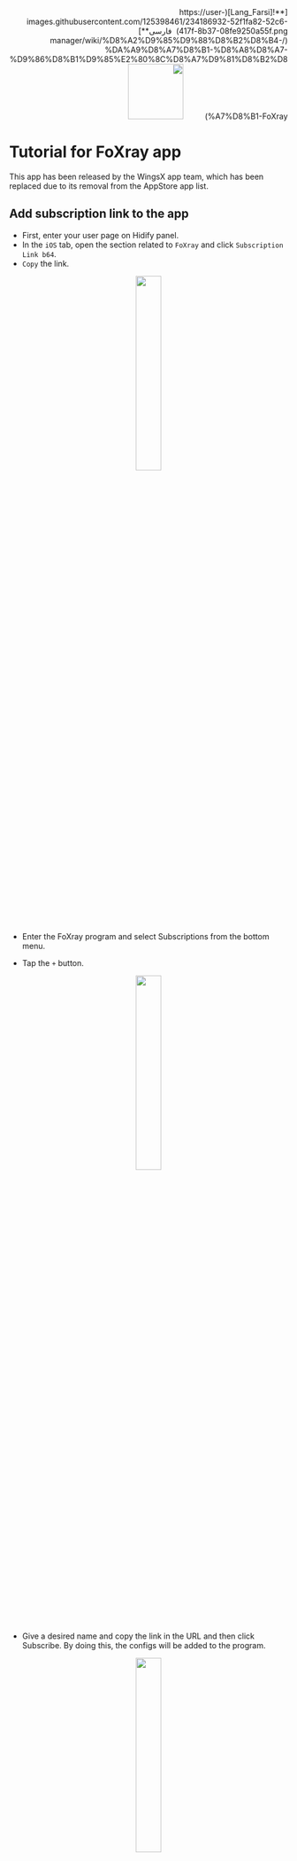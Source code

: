 <div dir="rtl" markdown=1>
[**![Lang_Farsi](https://user-images.githubusercontent.com/125398461/234186932-52f1fa82-52c6-417f-8b37-08fe9250a55f.png) &nbsp;فارسی**](/manager/wiki/%D8%A2%D9%85%D9%88%D8%B2%D8%B4-%DA%A9%D8%A7%D8%B1-%D8%A8%D8%A7-%D9%86%D8%B1%D9%85%E2%80%8C%D8%A7%D9%81%D8%B2%D8%A7%D8%B1-FoXray)&nbsp;&nbsp;&nbsp;&nbsp;&nbsp;&nbsp;&nbsp;&nbsp;&nbsp;&nbsp;<a href="/manager/wiki/All-tutorials-and-videos"><img width="100" src="https://github.com/hiddify/hiddify-config/assets/125398461/8ac5b906-105c-4b98-acf5-0e12e39e33f6" /></a>

</div>

# Tutorial for FoXray app
This app has been released by the WingsX app team, which has been replaced due to its removal from the AppStore app list.

## Add subscription link to the app
- First, enter your user page on Hidify panel.
- In the `iOS` tab, open the section related to `FoXray` and click `Subscription Link b64`.
- `Copy` the link.

<div align=center markdown=1>
<img width=30% src="https://github.com/hiddify/hiddify-config/assets/125398461/69e8b710-9f38-444b-a3ce-e9acef54b8c8" />
</div>



- Enter the FoXray program and select Subscriptions from the bottom menu.


- Tap the `+` button.

<div align=center markdown=1><img width=30% src="https://github.com/hiddify/hiddify-config/assets/125398461/f68c3805-989c-434d-b249-b2dea19ec332"/>

</div>

- Give a desired name and copy the link in the URL and then click Subscribe. By doing this, the configs will be added to the program.

<div align=center markdown=1>
<img width=30% src="https://github.com/hiddify/hiddify-config/assets/125398461/f9118614-a8bf-42ae-9341-62c79fd7ffd9" />
</div>

## Update subscription 
For this purpose, click on the `↪️` sign in the Subscriptions menu to update the links.

<div align=center markdown=1>
<img width=30% src="https://github.com/hiddify/hiddify-config/assets/125398461/9a899074-d180-47a4-9eed-cd56dcef3954" />
</div>

## Add subscription link via QR code

To do this, press the QR code button in the FoXray menu and scan the QR code related to the link or configuration through the camera to be added to the program.

<div align=center markdown=1>
<img width=30% src="https://github.com/hiddify/hiddify-config/assets/125398461/cc0afd0b-5bb5-4215-808c-d9a7e7175dac" />
</div>



Also, if you have saved the QR code in the phone gallery, you can select the photo button in the FoXray menu to select the relevant photo and add the configurations.

<div align=center markdown=1>
<img width=30% src="https://github.com/hiddify/hiddify-config/assets/125398461/1c3dfddc-b922-4c93-bb25-256c3fc39339" />
</div>



## Add configs individually 
This method is not recommended at all because it does not have the ability to update, but you can use this feature if needed.

- To do this, copy one of the configurations from your user page in the panel.
- In the program, click the Clipboard icon in the FoXray menu to add the copied configuration to the program.

<div align=center markdown=1>
<img width=30% src="https://github.com/hiddify/hiddify-config/assets/125398461/02be5d9c-3894-438e-be9b-072489033f2d" />
</div>


## Connection test
Setting the connection test type Go to the Setting menu and select the test type in the Speed ​​Test section.

- Using the PingType option, you can specify the type of test from TCPPing, TLSPing, RealPing, the most realistic mode of which is RealPing.

<div align=center markdown=1>
<img width=30% src="https://github.com/hiddify/hiddify-config/assets/125398461/b6940f2e-5b0d-4c40-a1ab-36ccd6b532d7" />
</div>


- To perform the test, click on the connection test icon on the main page of the program to perform the test.

<div align=center markdown=1>
<img width=30% src="https://github.com/hiddify/hiddify-config/assets/125398461/6851f393-45a1-4cdd-ab77-d09119a99476" />
</div>


## Limit memory usage 
To do this, activate the `Limit Memory Usage` option in the `ToolBox` section of the `Setting`.

<div align=center markdown=1>
<img width=30% src="https://github.com/hiddify/hiddify-config/assets/125398461/7f0f8830-5b95-4d1a-9afb-7337309238ff" />
</div>

## Add DNS server
- If you need to add DNS to the program, select the `DNS` section in the `FoXray` menu.
- Then tap on `+`.
In the opened page, give a desired name and enter your desired DNS address in the `Default DNS Address` field.


<div align=center markdown=1>
<img width=30% src="https://github.com/hiddify/hiddify-config/assets/125398461/888f5e36-bf2b-4534-9918-dfd1f4fe2ed1" />
</div>

- Do not change other parts and save.

## Auto update subscription 
This feature is among the premium features of the program and you must have purchased the program to use it. To use it, go to the `Setting` menu and select the `Auto Update Subscription` option.

<div align=center markdown=1>
<img width=30% src="https://github.com/hiddify/hiddify-config/assets/125398461/24534c01-ff41-49fc-acb2-4daa47d36635" />
</div>



# Always ON

If you need your VPN to be always on, you should activate the `Always On` option in the `Setting` and `Pro ToolBox` section, which is also a premium option.

<div align=center markdown=1>
<img width=30% src="https://github.com/hiddify/hiddify-config/assets/125398461/ab49fa85-742a-4002-afee-6f518146d9a4" />
</div>

## Show VPN location 

Activate the `Show Location` option in the `Setting` section and the `Pro ToolBox` section so that the location of the server will be displayed for you after VPN connection. This feature is on the premium features of the program.

<div align=center markdown=1>
<img width=30% src="https://github.com/hiddify/hiddify-config/assets/125398461/ab49fa85-742a-4002-afee-6f518146d9a4" />
</div>


## Pin connected config
For this, you must select the `Pin Outbound` option in the `Setting` menu and the `Pro ToolBox` section. In this case, the configuration that is connected will be pinned at the top of the main page. This feature is on the premium features of the program.


<div align=center markdown=1>
<img width=30% src="https://github.com/hiddify/hiddify-config/assets/125398461/ab49fa85-742a-4002-afee-6f518146d9a4" />
</div>

## Test configs before connecting
If you need to test the connections before connecting, activate the `Test Outbound before Start` option in the `Setting` and `Pro ToolBox` sections. This feature belongs to the premium features of the program.

<div align=center markdown=1>
<img width=30% src="https://github.com/hiddify/hiddify-config/assets/125398461/ab49fa85-742a-4002-afee-6f518146d9a4" />
</div>

## Fragment activation
To activate the fragment on TLS connections, you need to click on the connection on this app and activate the Fragment option.
The following parameters are suggested to be specified in the relevant fields.

<div align=center markdown=1>
<img src="https://github.com/hiddify/Hiddify-Manager/assets/125398461/184d50de-95c8-4086-a2df-6e01c5c5f6fc" width="30%" />

</div>

<div dir=ltr markdown=1>
`packets: tlshello`

`length: 100-200`

`Interval: 10-20`

</div>

Depending on the operator, you may need to change the parameters or change the type of packets from tlshello to ``tcp segment 1-3'' mode. Of course, this condition may be detected earlier.
`packets: 1-3`